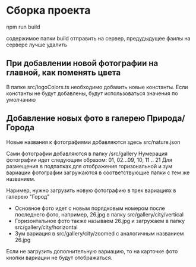 <h1>Сборка проекта</h1>

npm run build 

содержимое папки build отправить на сервер, предудыдущее фаилы на сервере лучше удалить

<h2>При добавлении новой фотографии на главной, как поменять цвета</h2>

В папке src/logoColors.ts необходимо добавить новые константы.
Если константы не будут добавлены, будут использоваться значения по умолчанию

<h2>Добавление новых фото в галерею Природа/Города</h2>

Новые названия к фотографиями добавляются здесь src/nature.json

Сами фотографии добавляются в папку /src/gallery
Нумерация фотографии идет следующим образом: 01, 02...09, 10, 11 .. 21
Для размещения в подпапках для отображения горизональной и зум вариации 
фотографии загружаются в соответствующие папки с тем же названием.

Наример, нужно загрузить новую фотографию в трех вариациях в галерею "Город"
* Основное фото идет с новым порядковым номером после последнего фото, 
  например, 26.jpg в папку src/gallery/city/vertical
* Горизонтальное фото также называем 26.jpg и загружаем в папку src/gallery/city/horizontal
* Зум вариация в src/gallery/city/zoomed с аналогичным названием 26.jpg

Если не загрузить дополнительную вариацию, то на карточке фото кнопки вариации
не будут отображаться.

